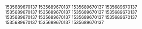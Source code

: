 1535689670137
1535689670137
1535689670137
1535689670137
1535689670137
1535689670137
1535689670137
1535689670137
1535689670137
1535689670137
1535689670137
1535689670137
1535689670137
1535689670137
1535689670137